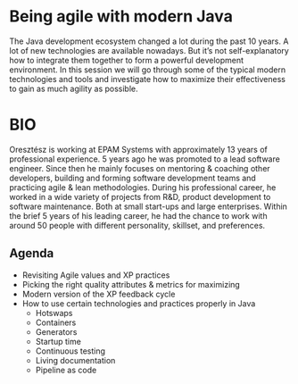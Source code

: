 # Being agile with modern Java

The Java development ecosystem changed a lot during the past 10 years. A lot of new technologies are available nowadays. But it’s not self-explanatory how to integrate them together to form a powerful development environment. In this session we will go through some of the typical modern technologies and tools and investigate how to maximize their effectiveness to gain as much agility as possible.

# BIO
Oresztész is working at EPAM Systems with approximately 13 years of professional experience. 5 years ago he was promoted to a lead software engineer. Since then he mainly focuses on mentoring & coaching other developers, building and forming software development teams and practicing agile & lean methodologies. During his professional career, he worked in a wide variety of projects from R&D, product development to software maintenance. Both at small start-ups and large enterprises. Within the brief 5 years of his leading career, he had the chance to work with around 50 people with different personality, skillset, and preferences.

## Agenda

* Revisiting Agile values and XP practices
* Picking the right quality attributes & metrics for maximizing
* Modern version of the XP feedback cycle
* How to use certain technologies and practices properly in Java
    * Hotswaps
    * Containers
    * Generators
    * Startup time
    * Continuous testing
    * Living documentation
    * Pipeline as code
